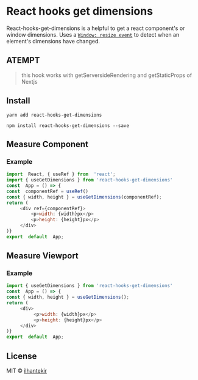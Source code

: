 # React hooks get dimensions

React-hooks-get-dimensions is a helpful to get a react component's or window dimensions.
Uses a [`Window: resize event`](https://developer.mozilla.org/en-US/docs/Web/API/Window/resize_event) to detect when an element's dimensions have changed.

## ATEMPT
> this hook works with getServersideRendering and getStaticProps of Nextjs 

## Install

`yarn add react-hooks-get-dimensions`

`npm install react-hooks-get-dimensions --save`

## Measure Component

### Example

```javascript
import  React, { useRef } from  'react';
import { useGetDimensions } from 'react-hooks-get-dimensions'
const  App = () => {
const  componentRef = useRef()
const { width, height } = useGetDimensions(componentRef);
return (
     <div ref={componentRef}>
         <p>width: {width}px</p>
         <p>height: {height}px</p>
     </div>
)}
export  default  App;
```


## Measure Viewport

### Example

```javascript
import { useGetDimensions } from 'react-hooks-get-dimensions'
const  App = () => {
const { width, height } = useGetDimensions();
return (
     <div>
          <p>width: {width}px</p>
          <p>height: {height}px</p>
     </div>
)}
export  default  App;
```


## License

MIT © [ilhantekir](https://github.com/ilhantekir)
